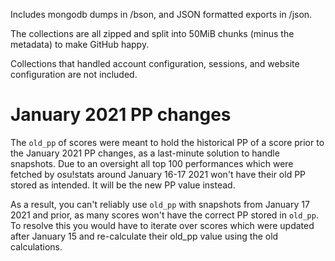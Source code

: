 Includes mongodb dumps in /bson, and JSON formatted exports in /json.

The collections are all zipped and split into 50MiB chunks (minus the metadata) to make GitHub happy.

Collections that handled account configuration, sessions, and website configuration are not included.

# January 2021 PP changes

The `old_pp` of scores were meant to hold the historical PP of a score prior to the January 2021 PP changes, as a last-minute solution to handle snapshots. Due to an oversight all top 100 performances which were fetched by osu!stats around January 16-17 2021 won't have their old PP stored as intended. It will be the new PP value instead.

As a result, you can't reliably use `old_pp` with snapshots from January 17 2021 and prior, as many scores won't have the correct PP stored in `old_pp`. To resolve this you would have to iterate over scores which were updated after January 15 and re-calculate their old_pp value using the old calculations.
